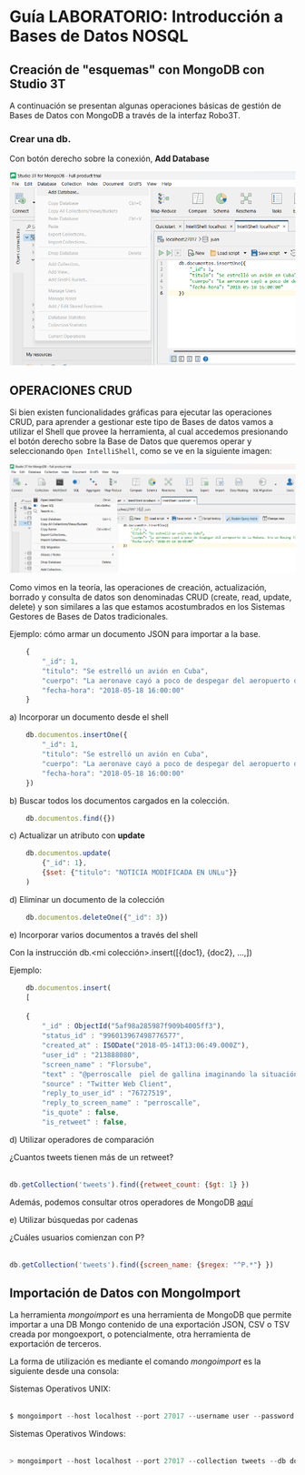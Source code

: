 # Guía LABORATORIO: Introducción a Bases de Datos NOSQL

## Creación de "esquemas" con MongoDB con Studio 3T

A continuación se presentan algunas operaciones básicas de gestión de Bases de Datos con MongoDB a través de la interfaz Robo3T.

### Crear una db. 
Con botón derecho sobre la conexión, __Add Database__


![crear db](./imgs/Mongo-creardb2.png)

## OPERACIONES CRUD

Si bien existen funcionalidades gráficas para ejecutar las operaciones CRUD, para aprender a gestionar este tipo de Bases de datos vamos a utilizar el Shell que provee la herramienta, al cual accedemos presionando el botón derecho sobre la Base de Datos que queremos operar y seleccionando `Open IntelliShell`, como se ve en la siguiente imagen:

![crear db](./imgs/Mongo-shell.png)

Como vimos en la teoría, las operaciones de creación, actualización, borrado y consulta de datos son denominadas CRUD (create, read, update, delete) y son similares a las que estamos acostumbrados en los Sistemas Gestores de Bases de Datos tradicionales.

Ejemplo: cómo armar un documento JSON para importar a la base.

```javascript
    { 
        "_id": 1,
        "titulo": "Se estrelló un avión en Cuba",
        "cuerpo": "La aeronave cayó a poco de despegar del aeropuerto de La Habana. Era un Boeing 737 de una compañía aérea subsidiaria de Cubana de Aviación. El presidente cubano Miguel Díaz-Canel se dirigió de inmediato al lugar del accidente.",
        "fecha-hora": "2018-05-18 16:00:00"
    }
```

a) Incorporar un documento desde el shell

```javascript
    db.documentos.insertOne({ 
        "_id": 1,
        "titulo": "Se estrelló un avión en Cuba",
        "cuerpo": "La aeronave cayó a poco de despegar del aeropuerto de La Habana. Era un Boeing 737 de una compañía aérea subsidiaria de Cubana de Aviación. El presidente cubano Miguel Díaz-Canel se dirigió de inmediato al lugar del accidente.",
        "fecha-hora": "2018-05-18 16:00:00"
    })
```    

b) Buscar todos los documentos cargados en la colección.
```javascript
    db.documentos.find({})
```

c) Actualizar un atributo con __update__

```javascript
    db.documentos.update(
        {"_id": 1},
        {$set: {"titulo": "NOTICIA MODIFICADA EN UNLu"}}
    )
```

d) Eliminar un documento de la colección

```javascript
    db.documentos.deleteOne({"_id": 3})
```
    
e) Incorporar varios documentos a través del shell

Con la instrucción db.<mi colección>.insert([{doc1}, {doc2}, ...,])

Ejemplo:

```javascript
    db.documentos.insert(
    [
        
    {
        "_id" : ObjectId("5af98a285987f909b4005ff3"),
        "status_id" : "996013967498776577",
        "created_at" : ISODate("2018-05-14T13:06:49.000Z"),
        "user_id" : "213888080",
        "screen_name" : "Florsube",
        "text" : "@perroscalle  piel de gallina imaginando la situación de Alejandro!cada uno con sus montruos, jajaja, y nosotros preocupados por el dólar y la inflación! tiburón, qué buscas en la orilla?",
        "source" : "Twitter Web Client",
        "reply_to_user_id" : "76727519",
        "reply_to_screen_name" : "perroscalle",
        "is_quote" : false,
        "is_retweet" : false,
```

d) Utilizar operadores de comparación

¿Cuantos tweets tienen más de un retweet?

```javascript

db.getCollection('tweets').find({retweet_count: {$gt: 1} })

```
Además, podemos consultar otros operadores de MongoDB [aquí](https://docs.mongodb.com/manual/reference/operator/query-comparison/)

e) Utilizar búsquedas por cadenas

¿Cuáles usuarios comienzan con P?

```javascript

db.getCollection('tweets').find({screen_name: {$regex: "^P.*"} })
```

## Importación de Datos con MongoImport

La herramienta _mongoimport_ es una herramienta de MongoDB que permite importar a una DB Mongo contenido de una exportación JSON, CSV o TSV creada por mongoexport, o potencialmente, otra herramienta de exportación de terceros.

La forma de utilización es mediante el comando _mongoimport_ es la siguiente desde una consola:

Sistemas Operativos UNIX:
```javascript

$ mongoimport --host localhost --port 27017 --username user --password "pass" --collection tweets --db dolar --file /home/juan/Escritorio/dolar.json

```

Sistemas Operativos Windows:
```javascript

> mongoimport --host localhost --port 27017 --collection tweets --db dolar --file C:\Users\unlu\dolar.json

```
